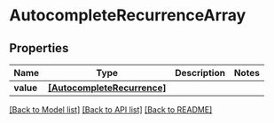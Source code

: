 # AutocompleteRecurrenceArray


## Properties
Name | Type | Description | Notes
------------ | ------------- | ------------- | -------------
**value** | [**[AutocompleteRecurrence]**](AutocompleteRecurrence.md) |  | 

[[Back to Model list]](../README.md#documentation-for-models) [[Back to API list]](../README.md#documentation-for-api-endpoints) [[Back to README]](../README.md)


